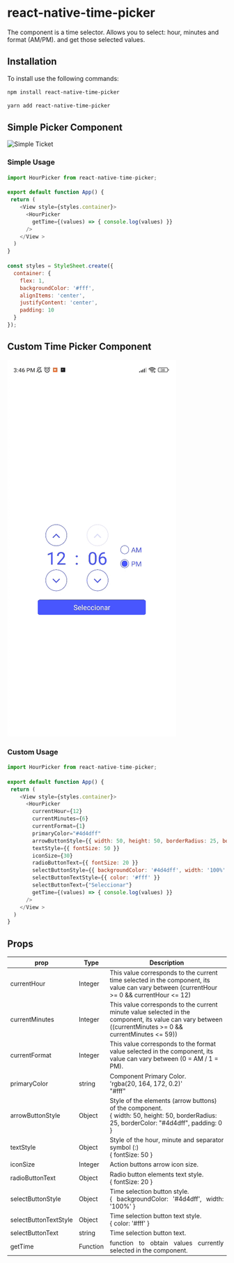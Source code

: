

# react-native-time-picker


The component is a time selector.
Allows you to select: hour, minutes and format (AM/PM). and get those selected values.

## Installation

To install use the following commands:
```bash
npm install react-native-time-picker
````

```bash
yarn add react-native-time-picker
````


## Simple Picker Component

![Simple Ticket](./assets/simple.gif)

### Simple Usage

```javascript
import HourPicker from react-native-time-picker;

export default function App() {
 return (
    <View style={styles.container}>
      <HourPicker
        getTime={(values) => { console.log(values) }}
      />      
    </View >
  )
}

const styles = StyleSheet.create({
  container: {
    flex: 1,
    backgroundColor: '#fff',
    alignItems: 'center',
    justifyContent: 'center',
    padding: 10
  }
});
```

## Custom Time Picker Component

![Avatar Ticket](./assets/custom.gif)


### Custom Usage

```javascript
import HourPicker from react-native-time-picker;

export default function App() {
 return (
    <View style={styles.container}>
      <HourPicker
        currentHour={12}
        currentMinutes={6}
        currentFormat={1}
        primaryColor="#4d4dff"
        arrowButtonStyle={{ width: 50, height: 50, borderRadius: 25, borderColor: "#4d4dff", padding: 0 }}
        textStyle={{ fontSize: 50 }}
        iconSize={30}
        radioButtonText={{ fontSize: 20 }}
        selectButtonStyle={{ backgroundColor: '#4d4dff', width: '100%' }}
        selectButtonTextStyle={{ color: '#fff' }}
        selectButtonText={"Seleccionar"}
        getTime={(values) => { console.log(values) }}
      />    
    </View >
  )
}
```

## Props

<table>
    <thead>
        <tr>
            <th style="text-align:center;">prop</th>
            <th style="text-align:center;">Type</th>
            <th style="text-align:center;">Description</th>
        </tr>
    </thead>
    <tbody>
        <tr>
            <td>currentHour</td>
            <td>Integer</td>
            <td>This value corresponds to the current time selected in the component, its value can vary between (currentHour >= 0 && currentHour <= 12)</td>
        </tr>
        <tr>
            <td>currentMinutes</td>
            <td>Integer</td>
            <td>This value corresponds to the current minute value selected in the component, its value can vary between ((currentMinutes >= 0 && currentMinutes <= 59))</td>
        </tr>
        <tr>
            <td>currentFormat</td>
            <td>Integer</td>
            <td>This value corresponds to the format value selected in the component, its value can vary between (0 = AM / 1 = PM).
            </td>
        </tr>
        <tr>
            <td>primaryColor</td>
            <td>string</td>
            <td>Component Primary Color.
            </br>'rgba(20, 164, 172, 0.2)'
            </br>"#fff"
            </td>
        </tr>
        <tr>
            <td>arrowButtonStyle</td>
            <td>Object</td>
            <td>Style of the elements (arrow buttons) of the component. 
            </br>
            { width: 50, height: 50, borderRadius: 25, borderColor: "#4d4dff", padding: 0 }
            </td>
        </tr>
        <tr>
            <td>textStyle</td>
            <td>Object</td>
            <td style="text-align: justify;">Style of the hour, minute and separator symbol (:)
            </br>
            { fontSize: 50 }
            </td>
        </tr>
        <tr>
            <td>iconSize</td>
            <td>Integer</td>
            <td style="text-align: justify;">Action buttons arrow icon size.
            </td>
        </tr>
        <tr>
            <td>radioButtonText</td>
            <td>Object</td>
            <td style="text-align: justify;">Radio button elements text style.
            </br>
            { fontSize: 20 }
            </td>
        </tr>
        <tr>
            <td>selectButtonStyle</td>
            <td>Object</td>
            <td style="text-align: justify;">Time selection button style.
            </br>
            { backgroundColor: '#4d4dff', width: '100%' }
            </td>
        </tr>
        <tr>
            <td>selectButtonTextStyle</td>
            <td>Object</td>
            <td style="text-align: justify;">Time selection button text style.
            </br>
            { color: '#fff' }
            </td>
        </tr>
        <tr>
            <td>selectButtonText</td>
            <td>string</td>
            <td style="text-align: justify;">Time selection button text.</td>
        </tr>
         <tr>
            <td>getTime</td>
            <td>Function</td>
            <td style="text-align: justify;">function to obtain values ​​currently selected in the component.
            </td>
        </tr>       
    </tbody>
</table>


